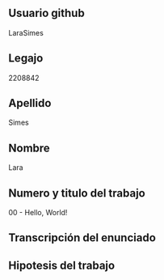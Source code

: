## Usuario github
LaraSimes
## Legajo
2208842
## Apellido
Simes
## Nombre
Lara
## Numero y titulo del trabajo
00 - Hello, World!
## Transcripción del enunciado

## Hipotesis del trabajo
